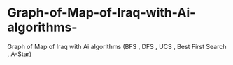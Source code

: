 # Graph-of-Map-of-Iraq-with-Ai-algorithms-
Graph of Map of Iraq with Ai algorithms (BFS , DFS , UCS , Best First Search , A-Star)
